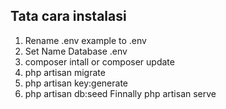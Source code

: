 ## Tata cara instalasi

1. Rename .env example to .env
2. Set Name Database .env
3. composer intall or composer update
4. php artisan migrate
5. php artisan key:generate
6. php artisan db:seed
Finnally php artisan serve
